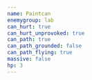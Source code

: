 ```yaml
---
name: Paintcan
enemygroup: lab
can_hurt: true
can_hurt_unprovoked: true
can_path: true
can_path_grounded: false
can_path_flying: true
massive: false
hp: 3
---
```

